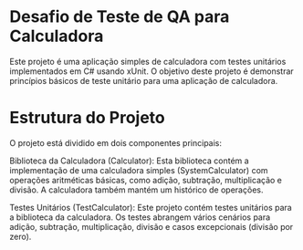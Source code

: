 <h1>Desafio de Teste de QA para Calculadora</h1>
Este projeto é uma aplicação simples de calculadora com testes unitários implementados em C# usando xUnit. O objetivo deste projeto é demonstrar princípios básicos de teste unitário para uma aplicação de calculadora.

<h1>Estrutura do Projeto</h1>
O projeto está dividido em dois componentes principais:

Biblioteca da Calculadora (Calculator): Esta biblioteca contém a implementação de uma calculadora simples (SystemCalculator) com operações aritméticas básicas, como adição, subtração, multiplicação e divisão. A calculadora também mantém um histórico de operações.

Testes Unitários (TestCalculator): Este projeto contém testes unitários para a biblioteca da calculadora. Os testes abrangem vários cenários para adição, subtração, multiplicação, divisão e casos excepcionais (divisão por zero).

